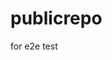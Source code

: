 # publicrepo
for e2e test




















































































































































































































































































































































































































































































































































































































































































































































































































































































































































































































































































































































































































































































































































































































































































































































































































































































































































































































































































































































































































































































